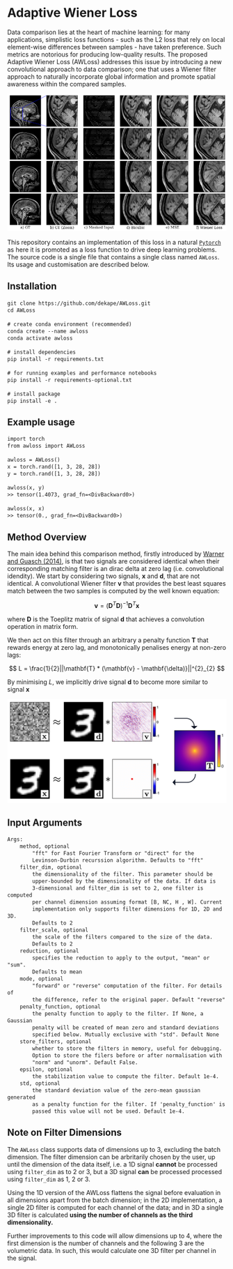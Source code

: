 # Adaptive Wiener Loss

Data comparison lies at the heart of machine learning: for many applications, simplistic loss
functions - such as the L2 loss that rely on local element-wise differences between samples - have
taken preference. Such metrics are notorious for producing low-quality results. The proposed Adaptive Wiener Loss (AWLoss) addresses this issue by introducing a new convolutional approach to data comparison; one that uses a Wiener filter approach to naturally incorporate global information and promote spatial awareness within the compared samples. 

<img src="figs/cerebellum_samples2.png" alt="drawing" width="700"/>


This repository contains an implementation of this loss in a natural [`Pytorch`](https://github.com/pytorch/pytorch) as here it is promoted as a loss function to drive deep learning problems. The source code is a single file that contains a single class named `AWLoss`. Its usage and customisation are described below.


## Installation
```
git clone https://github.com/dekape/AWLoss.git
cd AWLoss

# create conda environment (recommended)
conda create --name awloss
conda activate awloss

# install dependencies
pip install -r requirements.txt

# for running examples and performance notebooks
pip install -r requirements-optional.txt

# install package
pip install -e .
```

## Example usage
```
import torch
from awloss import AWLoss

awloss = AWLoss()
x = torch.rand([1, 3, 28, 28])
y = torch.rand([1, 3, 28, 28])

awloss(x, y)
>> tensor(1.4073, grad_fn=<DivBackward0>)

awloss(x, x)
>> tensor(0., grad_fn=<DivBackward0>)
```

## Method Overview
The main idea behind this comparison method, firstly introduced by [Warner and Guasch (2014)](https://www.s-cube.com/media/1204/segam2014-03712e1.pdf), is that two signals are considered identical when their corresponding matching filter is an dirac delta at zero lag (i.e. convolutional idendity). We start by considering two signals, $\mathbf{x}$ and $\mathbf{d}$, that are not identical. A convolutional Wiener filter $\mathbf{v}$ that provides the best least squares match between the two samples is computed by the well known equation:

$$
\mathbf{v} = (\mathbf{D}^{T} \mathbf{D})^{-1} \mathbf{D}^{T} \mathbf{x}
$$

where $\mathbf{D}$ is the Toeplitz matrix of signal $\mathbf{d}$ that achieves a convolution operation in matrix form.

We then act on this filter through an arbitrary a penalty function $\mathbf{T}$ that rewards energy at zero lag, and monotonically penalises energy at non-zero lags:

$$
L = \frac{1}{2}||\mathbf{T} * (\mathbf{v} - \mathbf{\delta)}||^{2}_{2}
$$

By minimising $L$, we implicitly drive signal $\mathbf{d}$ to become more similar to signal $\mathbf{x}$

<img src="figs/scheme.png" alt="drawing" width="700"/>

## Input Arguments
    Args:
        method, optional
            "fft" for Fast Fourier Transform or "direct" for the
            Levinson-Durbin recurssion algorithm. Defaults to "fft"
        filter_dim, optional
            the dimensionality of the filter. This parameter should be
            upper-bounded by the dimensionality of the data. If data is
            3-dimensional and filter_dim is set to 2, one filter is computed
            per channel dimension assuming format [B, NC, H , W]. Current
            implementation only supports filter dimensions for 1D, 2D and 3D.
            Defaults to 2
        filter_scale, optional
            the scale of the filters compared to the size of the data.
            Defaults to 2
        reduction, optional
            specifies the reduction to apply to the output, "mean" or "sum".
            Defaults to mean
        mode, optional
            "forward" or "reverse" computation of the filter. For details of
            the difference, refer to the original paper. Default "reverse"
        penalty_function, optional
            the penalty function to apply to the filter. If None, a Gaussian
            penalty will be created of mean zero and standard deviations
            specified below. Mutually exclusive with "std". Default None
        store_filters, optional
            whether to store the filters in memory, useful for debugging.
            Option to store the filers before or after normalisation with
            "norm" and "unorm". Default False.
        epsilon, optional
            the stabilization value to compute the filter. Default 1e-4.
        std, optional
            the standard deviation value of the zero-mean gaussian generated
            as a penalty function for the filter. If 'penalty_function' is
            passed this value will not be used. Default 1e-4.

## Note on Filter Dimensions
The `AWLoss` class supports data of dimensions up to 3, excluding the batch dimension. The filter dimension can be arbritarily chosen by the user, up until the dimension of the data itself, i.e. a 1D signal **cannot** be processed using `filter_dim` as to 2 or 3, but a 3D signal **can** be processed processed using `filter_dim` as 1, 2 or 3.

Using the 1D version of the AWLoss flattens the signal before evaluation in all dimensions apart from the batch dimension; in the 2D implementation, a single 2D filter is computed for each channel of the data; and in 3D a single 3D filter is calculated **using the number of channels as the third dimensionality.**

Further improvements to this code will allow dimensions up to 4, where the first dimension is the number of channels and the following 3 are the volumetric data. In such, this would calculate one 3D filter per channel in the signal.
